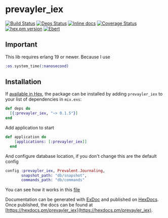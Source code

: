 # prevayler_iex
[![Build Status](https://travis-ci.org/agnaldo4j/prevayler_iex.svg?branch=develop)](https://travis-ci.org/agnaldo4j/prevayler_iex)
[![Deps Status](https://beta.hexfaktor.org/badge/all/github/agnaldo4j/prevayler_iex.svg?branch=develop)](https://beta.hexfaktor.org/github/agnaldo4j/prevayler_iex) 
[![Inline docs](http://inch-ci.org/github/agnaldo4j/prevayler_iex.svg?branch=develop)](http://inch-ci.org/github/agnaldo4j/prevayler_iex)
[![Coverage Status](https://coveralls.io/repos/github/agnaldo4j/prevayler_iex/badge.svg)](https://coveralls.io/github/agnaldo4j/prevayler_iex)
[![hex.pm version](https://img.shields.io/hexpm/v/prevayler_iex.svg?style=flat)](https://hex.pm/packages/prevayler_iex)
[![Ebert](https://ebertapp.io/github/agnaldo4j/prevayler_iex.svg)](https://ebertapp.io/github/agnaldo4j/prevayler_iex)

## Important

This lib requires erlang 19 or newer. Because I use 

```Elixir
:os.system_time(:nanosecond)
```

## Installation

If [available in Hex](https://hex.pm/docs/publish), the package can be installed
by adding `prevayler_iex` to your list of dependencies in `mix.exs`:

```elixir
def deps do
  [{:prevayler_iex, "~> 0.1.5"}]
end
```

Add application to start
```elixir
def application do
    [applications: [:prevayler_iex]]
  end
```

And configure database location, if you don't change this are the default config
```elixir
config :prevayler_iex, Prevalent.Journaling,
       snapshot_path: "db/snapshot",
       commands_path: "db/commands"
```

You can see how it works in this [file](https://github.com/agnaldo4j/prevayler_iex/blob/develop/test/prevalent_system_test.exs)

Documentation can be generated with [ExDoc](https://github.com/elixir-lang/ex_doc)
and published on [HexDocs](https://hexdocs.pm). Once published, the docs can
be found at [https://hexdocs.pm/prevayler_iex](https://hexdocs.pm/prevayler_iex).